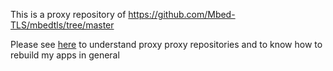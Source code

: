 This is a proxy repository of https://github.com/Mbed-TLS/mbedtls/tree/master

Please see [here](https://github.com/philippe44/cross-compiling/blob/master/README.md#organizing-submodules--packages) to understand proxy proxy repositories and to know how to rebuild my apps in general 
